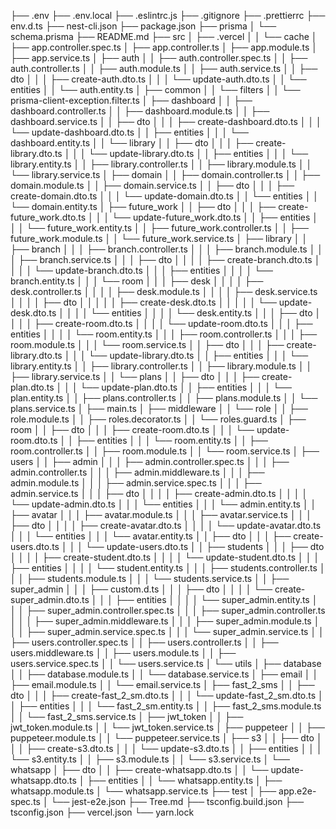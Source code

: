 ├── .env
├── .env.local
├── .eslintrc.js
├── .gitignore
├── .prettierrc
├── env.d.ts
├── nest-cli.json
├── package.json
├── prisma
│   └── schema.prisma
├── README.md
├── src
│   ├── .vercel
│   │   └── cache
│   ├── app.controller.spec.ts
│   ├── app.controller.ts
│   ├── app.module.ts
│   ├── app.service.ts
│   ├── auth
│   │   ├── auth.controller.spec.ts
│   │   ├── auth.controller.ts
│   │   ├── auth.module.ts
│   │   ├── auth.service.ts
│   │   ├── dto
│   │   │   ├── create-auth.dto.ts
│   │   │   └── update-auth.dto.ts
│   │   └── entities
│   │       └── auth.entity.ts
│   ├── common
│   │   └── filters
│   │       └── prisma-client-exception.filter.ts
│   ├── dashboard
│   │   ├── dashboard.controller.ts
│   │   ├── dashboard.module.ts
│   │   ├── dashboard.service.ts
│   │   ├── dto
│   │   │   ├── create-dashboard.dto.ts
│   │   │   └── update-dashboard.dto.ts
│   │   ├── entities
│   │   │   └── dashboard.entity.ts
│   │   └── library
│   │       ├── dto
│   │       │   ├── create-library.dto.ts
│   │       │   └── update-library.dto.ts
│   │       ├── entities
│   │       │   └── library.entity.ts
│   │       ├── library.controller.ts
│   │       ├── library.module.ts
│   │       └── library.service.ts
│   ├── domain
│   │   ├── domain.controller.ts
│   │   ├── domain.module.ts
│   │   ├── domain.service.ts
│   │   ├── dto
│   │   │   ├── create-domain.dto.ts
│   │   │   └── update-domain.dto.ts
│   │   └── entities
│   │       └── domain.entity.ts
│   ├── future_work
│   │   ├── dto
│   │   │   ├── create-future_work.dto.ts
│   │   │   └── update-future_work.dto.ts
│   │   ├── entities
│   │   │   └── future_work.entity.ts
│   │   ├── future_work.controller.ts
│   │   ├── future_work.module.ts
│   │   └── future_work.service.ts
│   ├── library
│   │   ├── branch
│   │   │   ├── branch.controller.ts
│   │   │   ├── branch.module.ts
│   │   │   ├── branch.service.ts
│   │   │   ├── dto
│   │   │   │   ├── create-branch.dto.ts
│   │   │   │   └── update-branch.dto.ts
│   │   │   ├── entities
│   │   │   │   └── branch.entity.ts
│   │   │   └── room
│   │   │       ├── desk
│   │   │       │   ├── desk.controller.ts
│   │   │       │   ├── desk.module.ts
│   │   │       │   ├── desk.service.ts
│   │   │       │   ├── dto
│   │   │       │   │   ├── create-desk.dto.ts
│   │   │       │   │   └── update-desk.dto.ts
│   │   │       │   └── entities
│   │   │       │       └── desk.entity.ts
│   │   │       ├── dto
│   │   │       │   ├── create-room.dto.ts
│   │   │       │   └── update-room.dto.ts
│   │   │       ├── entities
│   │   │       │   └── room.entity.ts
│   │   │       ├── room.controller.ts
│   │   │       ├── room.module.ts
│   │   │       └── room.service.ts
│   │   ├── dto
│   │   │   ├── create-library.dto.ts
│   │   │   └── update-library.dto.ts
│   │   ├── entities
│   │   │   └── library.entity.ts
│   │   ├── library.controller.ts
│   │   ├── library.module.ts
│   │   ├── library.service.ts
│   │   └── plans
│   │       ├── dto
│   │       │   ├── create-plan.dto.ts
│   │       │   └── update-plan.dto.ts
│   │       ├── entities
│   │       │   └── plan.entity.ts
│   │       ├── plans.controller.ts
│   │       ├── plans.module.ts
│   │       └── plans.service.ts
│   ├── main.ts
│   ├── middleware
│   │   └── role
│   │       ├── role.module.ts
│   │       ├── roles.decorator.ts
│   │       └── roles.guard.ts
│   ├── room
│   │   ├── dto
│   │   │   ├── create-room.dto.ts
│   │   │   └── update-room.dto.ts
│   │   ├── entities
│   │   │   └── room.entity.ts
│   │   ├── room.controller.ts
│   │   ├── room.module.ts
│   │   └── room.service.ts
│   ├── users
│   │   ├── admin
│   │   │   ├── admin.controller.spec.ts
│   │   │   ├── admin.controller.ts
│   │   │   ├── admin.middleware.ts
│   │   │   ├── admin.module.ts
│   │   │   ├── admin.service.spec.ts
│   │   │   ├── admin.service.ts
│   │   │   ├── dto
│   │   │   │   ├── create-admin.dto.ts
│   │   │   │   └── update-admin.dto.ts
│   │   │   └── entities
│   │   │       └── admin.entity.ts
│   │   ├── avatar
│   │   │   ├── avatar.module.ts
│   │   │   ├── avatar.service.ts
│   │   │   ├── dto
│   │   │   │   ├── create-avatar.dto.ts
│   │   │   │   └── update-avatar.dto.ts
│   │   │   └── entities
│   │   │       └── avatar.entity.ts
│   │   ├── dto
│   │   │   ├── create-users.dto.ts
│   │   │   └── update-users.dto.ts
│   │   ├── students
│   │   │   ├── dto
│   │   │   │   ├── create-student.dto.ts
│   │   │   │   └── update-student.dto.ts
│   │   │   ├── entities
│   │   │   │   └── student.entity.ts
│   │   │   ├── students.controller.ts
│   │   │   ├── students.module.ts
│   │   │   └── students.service.ts
│   │   ├── super_admin
│   │   │   ├── custom.d.ts
│   │   │   ├── dto
│   │   │   │   └── create-super_admin.dto.ts
│   │   │   ├── entities
│   │   │   │   └── super_admin.entity.ts
│   │   │   ├── super_admin.controller.spec.ts
│   │   │   ├── super_admin.controller.ts
│   │   │   ├── super_admin.middleware.ts
│   │   │   ├── super_admin.module.ts
│   │   │   ├── super_admin.service.spec.ts
│   │   │   └── super_admin.service.ts
│   │   ├── users.controller.spec.ts
│   │   ├── users.controller.ts
│   │   ├── users.middleware.ts
│   │   ├── users.module.ts
│   │   ├── users.service.spec.ts
│   │   └── users.service.ts
│   └── utils
│       ├── database
│       │   ├── database.module.ts
│       │   └── database.service.ts
│       ├── email
│       │   ├── email.module.ts
│       │   └── email.service.ts
│       ├── fast_2_sms
│       │   ├── dto
│       │   │   ├── create-fast_2_sm.dto.ts
│       │   │   └── update-fast_2_sm.dto.ts
│       │   ├── entities
│       │   │   └── fast_2_sm.entity.ts
│       │   ├── fast_2_sms.module.ts
│       │   └── fast_2_sms.service.ts
│       ├── jwt_token
│       │   ├── jwt_token.module.ts
│       │   └── jwt_token.service.ts
│       ├── puppeteer
│       │   ├── puppeteer.module.ts
│       │   └── puppeteer.service.ts
│       ├── s3
│       │   ├── dto
│       │   │   ├── create-s3.dto.ts
│       │   │   └── update-s3.dto.ts
│       │   ├── entities
│       │   │   └── s3.entity.ts
│       │   ├── s3.module.ts
│       │   └── s3.service.ts
│       └── whatsapp
│           ├── dto
│           │   ├── create-whatsapp.dto.ts
│           │   └── update-whatsapp.dto.ts
│           ├── entities
│           │   └── whatsapp.entity.ts
│           ├── whatsapp.module.ts
│           └── whatsapp.service.ts
├── test
│   ├── app.e2e-spec.ts
│   └── jest-e2e.json
├── Tree.md
├── tsconfig.build.json
├── tsconfig.json
├── vercel.json
└── yarn.lock
